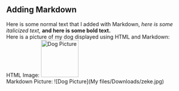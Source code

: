 ## Adding Markdown

Here is some normal text that I added with Markdown, *here is some italicized text,* **and here is some bold text.**  
Here is a picture of my dog displayed using HTML and Markdown:  
HTML Image: <img src="My files/Downloads/zeke.jpg" alt="Dog Picture" width="100" height="100">  
Markdown Picture: ![Dog Picture](My files/Downloads/zeke.jpg)
